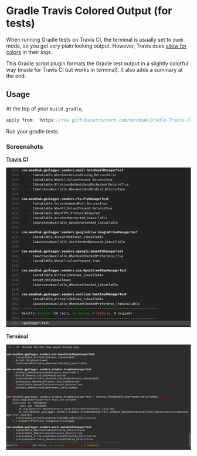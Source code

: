# Gradle Travis Colored Output (for tests)

When running Gradle tests on Travis CI, the terminal is usually set to `dumb` mode, so you get very plain looking output.  However, Travis does [allow for colors](https://blog.travis-ci.com/2014-04-11-fun-with-logs/) in their logs.

This Gradle script plugin formats the Gradle test output in a slightly colorful way (made for Travis CI but works in terminal).  It also adds a summary at the end.

## Usage

At the top of your `build.gradle`,

```java
apply from: 'https://raw.githubusercontent.com/mendhak/Gradle-Travis-Colored-Output/master/ColoredOutput.gradle'
```

Run your gradle tests.  

### Screenshots

**[Travis CI](https://travis-ci.org/mendhak/gpslogger/builds/112735526)**

![travis](screenshot-travis.png)

**Terminal**

![screenshot](screenshot-terminal.png)
